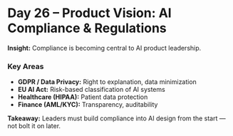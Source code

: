 
# Day 26 – Product Vision: AI Compliance & Regulations

**Insight:** Compliance is becoming central to AI product leadership.  

### Key Areas
- **GDPR / Data Privacy:** Right to explanation, data minimization  
- **EU AI Act:** Risk-based classification of AI systems  
- **Healthcare (HIPAA):** Patient data protection  
- **Finance (AML/KYC):** Transparency, auditability

**Takeaway:** Leaders must build compliance into AI design from the start — not bolt it on later.

